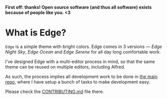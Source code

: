 **First off: thanks! Open source software (and thus all software) exists because of people like you. <3**

# What is Edge?

`Edge` is a simple theme with bright colors. Edge comes in 3 versions — _Edge Night Sky_, _Edge Ocean_ and _Edge Serene_ for all day long comfortable work.

I've designed Edge with a multi-editor process in mind, so that the same theme can be reused on multiple editors, including Alfred.

As such, the process implies all development work to be done in [the main repo](https://github.com/tricinel/edge-theme), where I have setup a bunch of tasks to make development easy.

Please check the [CONTRIBUTING.md](https://github.com/tricinel/edge-theme/blob/master/CONTRIBUTING.md) file there.
